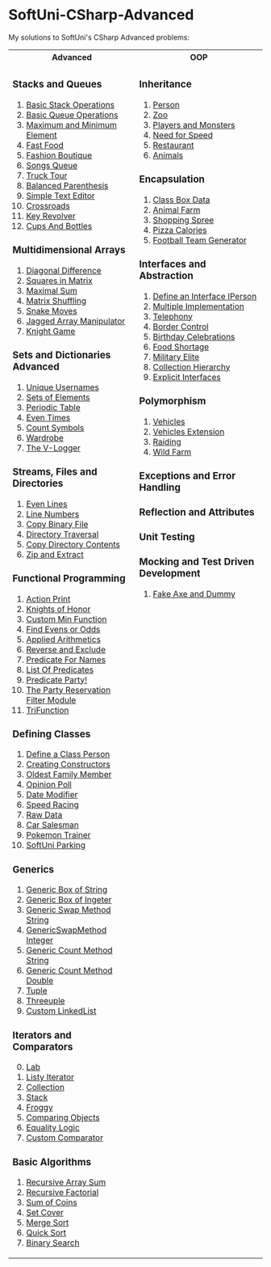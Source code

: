 # SoftUni-CSharp-Advanced
My solutions to SoftUni's CSharp Advanced problems:

<table style="width:100%">
  <tr>
    <th>Advanced</th>
    <th>OOP</th>
  </tr>
  <tr>
    <td valign="top">
      
### Stacks and Queues      
1. [Basic Stack Operations](https://github.com/Banovvv/SoftUni-CSharp-Advanced/blob/master/Advanced/Stacks%20and%20Queues/01.BasicStackOperations/Program.cs)
2. [Basic Queue Operations](https://github.com/Banovvv/SoftUni-CSharp-Advanced/blob/master/Advanced/Stacks%20and%20Queues/02.BasicQueueOperations/Program.cs)
3. [Maximum and Minimum Element](https://github.com/Banovvv/SoftUni-CSharp-Advanced/blob/master/Advanced/Stacks%20and%20Queues/03.MaximumAndMinimumElement/Program.cs)
4. [Fast Food](https://github.com/Banovvv/SoftUni-CSharp-Advanced/blob/master/Advanced/Stacks%20and%20Queues/04.FastFood/Program.cs)
5. [Fashion Boutique](https://github.com/Banovvv/SoftUni-CSharp-Advanced/blob/master/Advanced/Stacks%20and%20Queues/05.FashionBoutique/Program.cs)
6. [Songs Queue](https://github.com/Banovvv/SoftUni-CSharp-Advanced/blob/master/Advanced/Stacks%20and%20Queues/06.SongsQueue/Program.cs)
7. [Truck Tour](https://github.com/Banovvv/SoftUni-CSharp-Advanced/blob/master/Advanced/Stacks%20and%20Queues/07.TruckTour/Program.cs)
8. [Balanced Parenthesis](https://github.com/Banovvv/SoftUni-CSharp-Advanced/blob/master/Advanced/Stacks%20and%20Queues/08.BalancedParenthesis/Program.cs)
9. [Simple Text Editor](https://github.com/Banovvv/SoftUni-CSharp-Advanced/blob/master/Advanced/Stacks%20and%20Queues/09.SimpleTextEditor/Program.cs)
10. [Crossroads](https://github.com/Banovvv/SoftUni-CSharp-Advanced/blob/master/Advanced/Stacks%20and%20Queues/10.Crossroads/Program.cs)
11. [Key Revolver](https://github.com/Banovvv/SoftUni-CSharp-Advanced/blob/master/Advanced/Stacks%20and%20Queues/11.KeyRevolver/Program.cs)
12. [Cups And Bottles](https://github.com/Banovvv/SoftUni-CSharp-Advanced/blob/master/Advanced/Stacks%20and%20Queues/12.CupsAndBottles/Program.cs)

### Multidimensional Arrays      
1. [Diagonal Difference](https://github.com/Banovvv/SoftUni-CSharp-Advanced/blob/master/Advanced/Multidimensional%20Arrays/1.DiagonalDifference/Program.cs)
2. [Squares in Matrix](https://github.com/Banovvv/SoftUni-CSharp-Advanced/blob/master/Advanced/Multidimensional%20Arrays/2.SquaresInMatrix/Program.cs)
3. [Maximal Sum](https://github.com/Banovvv/SoftUni-CSharp-Advanced/blob/master/Advanced/Multidimensional%20Arrays/3.MaximalSum/Program.cs)
4. [Matrix Shuffling](https://github.com/Banovvv/SoftUni-CSharp-Advanced/blob/master/Advanced/Multidimensional%20Arrays/4.MatrixShuffling/Program.cs)
5. [Snake Moves](https://github.com/Banovvv/SoftUni-CSharp-Advanced/blob/master/Advanced/Multidimensional%20Arrays/5.SnakeMoves/Program.cs)
6. [Jagged Array Manipulator](https://github.com/Banovvv/SoftUni-CSharp-Advanced/blob/master/Advanced/Multidimensional%20Arrays/6.JaggedArrayManipulator/Program.cs)
7. [Knight Game](https://github.com/Banovvv/SoftUni-CSharp-Advanced/blob/master/Advanced/Multidimensional%20Arrays/7.KnightGame/Program.cs)

### Sets and Dictionaries Advanced
1. [Unique Usernames](https://github.com/Banovvv/SoftUni-CSharp-Advanced/blob/master/Advanced/Sets%20and%20Dictionaries%20Advanced/01.UniqueUsernames/Program.cs)
2. [Sets of Elements](https://github.com/Banovvv/SoftUni-CSharp-Advanced/blob/master/Advanced/Sets%20and%20Dictionaries%20Advanced/02.SetsOfElements/Program.cs)
3. [Periodic Table](https://github.com/Banovvv/SoftUni-CSharp-Advanced/blob/master/Advanced/Sets%20and%20Dictionaries%20Advanced/03.PeriodicTable/Program.cs)
4. [Even Times](https://github.com/Banovvv/SoftUni-CSharp-Advanced/blob/master/Advanced/Sets%20and%20Dictionaries%20Advanced/04.EvenTimes/Program.cs)
5. [Count Symbols](https://github.com/Banovvv/SoftUni-CSharp-Advanced/blob/master/Advanced/Sets%20and%20Dictionaries%20Advanced/05.CountSymbols/Program.cs)
6. [Wardrobe](https://github.com/Banovvv/SoftUni-CSharp-Advanced/blob/master/Advanced/Sets%20and%20Dictionaries%20Advanced/06.Wardrobe/Program.cs)
7. [The V-Logger](https://github.com/Banovvv/SoftUni-CSharp-Advanced/blob/master/Advanced/Sets%20and%20Dictionaries%20Advanced/07.TheV-Logger/Program.cs)

### Streams, Files and Directories
1. [Even Lines](https://github.com/Banovvv/SoftUni-CSharp-Advanced/tree/master/Advanced/Streams%2C%20Files%20and%20Directories/01.EvenLines)
2. [Line Numbers](https://github.com/Banovvv/SoftUni-CSharp-Advanced/tree/master/Advanced/Streams%2C%20Files%20and%20Directories/02.LineNumbers)
3. [Copy Binary File](https://github.com/Banovvv/SoftUni-CSharp-Advanced/tree/master/Advanced/Streams%2C%20Files%20and%20Directories/03.CopyBinaryFile)
4. [Directory Traversal](https://github.com/Banovvv/SoftUni-CSharp-Advanced/tree/master/Advanced/Streams%2C%20Files%20and%20Directories/04.DirectoryTraversal)
5. [Copy Directory Contents](https://github.com/Banovvv/SoftUni-CSharp-Advanced/tree/master/Advanced/Streams%2C%20Files%20and%20Directories/05.CopyDirectoryContents)
6. [Zip and Extract](https://github.com/Banovvv/SoftUni-CSharp-Advanced/tree/master/Advanced/Streams%2C%20Files%20and%20Directories/06.ZipAndExtracts)

### Functional Programming
1. [Action Print](https://github.com/Banovvv/SoftUni-CSharp-Advanced/tree/master/Advanced/Functional%20Programming/01.ActionPrint)
2. [Knights of Honor](https://github.com/Banovvv/SoftUni-CSharp-Advanced/tree/master/Advanced/Functional%20Programming/02.KnightsOfHonor)
3. [Custom Min Function](https://github.com/Banovvv/SoftUni-CSharp-Advanced/tree/master/Advanced/Functional%20Programming/03.CustomMinFunction)
4. [Find Evens or Odds](https://github.com/Banovvv/SoftUni-CSharp-Advanced/tree/master/Advanced/Functional%20Programming/04.FindEvensOrOdds)
5. [Applied Arithmetics](https://github.com/Banovvv/SoftUni-CSharp-Advanced/tree/master/Advanced/Functional%20Programming/05.AppliedArithmetics)
6. [Reverse and Exclude](https://github.com/Banovvv/SoftUni-CSharp-Advanced/tree/master/Advanced/Functional%20Programming/06.ReverseAndExclude)
7. [Predicate For Names](https://github.com/Banovvv/SoftUni-CSharp-Advanced/tree/master/Advanced/Functional%20Programming/07.PredicateForNames)
8. [List Of Predicates](https://github.com/Banovvv/SoftUni-CSharp-Advanced/tree/master/Advanced/Functional%20Programming/08.ListOfPredicates)
9. [Predicate Party!](https://github.com/Banovvv/SoftUni-CSharp-Advanced/tree/master/Advanced/Functional%20Programming/09.PredicateParty!)
10. [The Party Reservation Filter Module](https://github.com/Banovvv/SoftUni-CSharp-Advanced/tree/master/Advanced/Functional%20Programming/10.ThePartyReservationFilterModule)
11. [TriFunction](https://github.com/Banovvv/SoftUni-CSharp-Advanced/tree/master/Advanced/Functional%20Programming/11.TriFunction)
      
### Defining Classes
1. [Define a Class Person](https://github.com/Banovvv/SoftUni-CSharp-Advanced/tree/master/Advanced/Defining%20classes/01.DefineAClassPerson)
2. [Creating Constructors](https://github.com/Banovvv/SoftUni-CSharp-Advanced/tree/master/Advanced/Defining%20classes/02.CreatingConstructors)
3. [Oldest Family Member](https://github.com/Banovvv/SoftUni-CSharp-Advanced/tree/master/Advanced/Defining%20classes/03.OldestFamilyMember)
4. [Opinion Poll](https://github.com/Banovvv/SoftUni-CSharp-Advanced/tree/master/Advanced/Defining%20classes/04.OpinionPoll)
5. [Date Modifier](https://github.com/Banovvv/SoftUni-CSharp-Advanced/tree/master/Advanced/Defining%20classes/05.DateModifier)
6. [Speed Racing](https://github.com/Banovvv/SoftUni-CSharp-Advanced/tree/master/Advanced/Defining%20classes/06.SpeedRacing)
7. [Raw Data](https://github.com/Banovvv/SoftUni-CSharp-Advanced/tree/master/Advanced/Defining%20classes/07.RawData)
8. [Car Salesman](https://github.com/Banovvv/SoftUni-CSharp-Advanced/tree/master/Advanced/Defining%20classes/08.CarSalesman)
9. [Pokemon Trainer](https://github.com/Banovvv/SoftUni-CSharp-Advanced/tree/master/Advanced/Defining%20classes/09.PokemonTrainer)
10. [SoftUni Parking](https://github.com/Banovvv/SoftUni-CSharp-Advanced/tree/master/Advanced/Defining%20classes/10.SoftUniParking)
      
### Generics
1. [Generic Box of String](https://github.com/Banovvv/SoftUni-CSharp-Advanced/tree/master/Advanced/Generics/01.GenericBoxOfString)
2. [Generic Box of Ingeter](https://github.com/Banovvv/SoftUni-CSharp-Advanced/tree/master/Advanced/Generics/02.GenericBoxOfInteger)
3. [Generic Swap Method String](https://github.com/Banovvv/SoftUni-CSharp-Advanced/tree/master/Advanced/Generics/03.GenericSwapMethodString)
4. [GenericSwapMethod Integer](https://github.com/Banovvv/SoftUni-CSharp-Advanced/tree/master/Advanced/Generics/04.GenericSwapMethodInteger)
5. [Generic Count Method String](https://github.com/Banovvv/SoftUni-CSharp-Advanced/tree/master/Advanced/Generics/05.GenericCountMethodString)
6. [Generic Count Method Double](https://github.com/Banovvv/SoftUni-CSharp-Advanced/tree/master/Advanced/Generics/06.GenericCountMethodDouble)
7. [Tuple](https://github.com/Banovvv/SoftUni-CSharp-Advanced/tree/master/Advanced/Generics/07.Tuple)
8. [Threeuple](https://github.com/Banovvv/SoftUni-CSharp-Advanced/tree/master/Advanced/Generics/08.Threeuple)
9. [Custom LinkedList](https://github.com/Banovvv/SoftUni-CSharp-Advanced/tree/master/Advanced/Generics/09.CustomLinkedList) 
      
### Iterators and Comparators
0. [Lab](https://github.com/Banovvv/SoftUni-CSharp-Advanced/tree/master/Advanced/Iterators%20and%20Comparators/00.%20Lab)
1. [Listy Iterator](https://github.com/Banovvv/SoftUni-CSharp-Advanced/tree/master/Advanced/Iterators%20and%20Comparators/01.ListyIterator)
2. [Collection](https://github.com/Banovvv/SoftUni-CSharp-Advanced/tree/master/Advanced/Iterators%20and%20Comparators/02.Collection)
3. [Stack](https://github.com/Banovvv/SoftUni-CSharp-Advanced/tree/master/Advanced/Iterators%20and%20Comparators/03.Stack)
4. [Froggy](https://github.com/Banovvv/SoftUni-CSharp-Advanced/tree/master/Advanced/Iterators%20and%20Comparators/04.Froggy)
5. [Comparing Objects](https://github.com/Banovvv/SoftUni-CSharp-Advanced/tree/master/Advanced/Iterators%20and%20Comparators/05.ComparingObjects)
6. [Equality Logic](https://github.com/Banovvv/SoftUni-CSharp-Advanced/tree/master/Advanced/Iterators%20and%20Comparators/06.EqualityLogic)
7. [Custom Comparator](https://github.com/Banovvv/SoftUni-CSharp-Advanced/tree/master/Advanced/Iterators%20and%20Comparators/07.CustomComparator)
      
### Basic Algorithms
1. [Recursive Array Sum](https://github.com/Banovvv/SoftUni-CSharp-Advanced/tree/master/Advanced/Basic%20Algorithms/01.RecursiveArraySum)
2. [Recursive Factorial](https://github.com/Banovvv/SoftUni-CSharp-Advanced/tree/master/Advanced/Basic%20Algorithms/02.RecursiveFactorial)
3. [Sum of Coins](https://github.com/Banovvv/SoftUni-CSharp-Advanced/tree/master/Advanced/Basic%20Algorithms/03.SumOfCoins)
4. [Set Cover](https://github.com/Banovvv/SoftUni-CSharp-Advanced/tree/master/Advanced/Basic%20Algorithms/04.SetCover)
5. [Merge Sort](https://github.com/Banovvv/SoftUni-CSharp-Advanced/tree/master/Advanced/Basic%20Algorithms/05.MergeSort)
6. [Quick Sort](https://github.com/Banovvv/SoftUni-CSharp-Advanced/tree/master/Advanced/Basic%20Algorithms/06.Quicksort)
7. [Binary Search](https://github.com/Banovvv/SoftUni-CSharp-Advanced/tree/master/Advanced/Basic%20Algorithms/07.BinarySearch)
    </td>    
    <td valign="top">
      
### Inheritance
1. [Person]()
2. [Zoo]()
3. [Players and Monsters]()
4. [Need for Speed]()
5. [Restaurant]()
6. [Animals]()
### Encapsulation
1. [Class Box Data]()
2. [Animal Farm]()
3. [Shopping Spree]()
4. [Pizza Calories]()
5. [Football Team Generator]()
### Interfaces and Abstraction
1. [Define an Interface IPerson]()
2. [Multiple Implementation]()
3. [Telephony]()
4. [Border Control]()
5. [Birthday Celebrations]()
6. [Food Shortage]()
7. [Military Elite]()
8. [Collection Hierarchy]()
9. [Explicit Interfaces]()
### Polymorphism
1. [Vehicles]()
2. [Vehicles Extension]()
3. [Raiding]()
4. [Wild Farm]()
### Exceptions and Error Handling
      
### Reflection and Attributes
      
### Unit Testing
      
### Mocking and Test Driven Development
1. [Fake Axe and Dummy]()
[]()
 
    </td>
  </tr>
</table>
